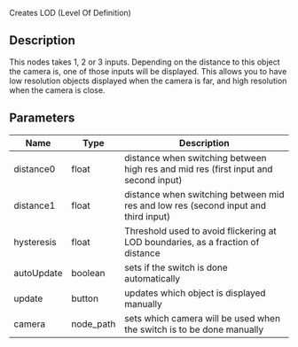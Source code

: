 Creates LOD (Level Of Definition)


## Description

This nodes takes 1, 2 or 3 inputs. Depending on the distance to this object the camera is, one of those inputs will be displayed. This allows you to have low resolution objects displayed when the camera is far, and high resolution when the camera is close.

## Parameters

<table>
<thead>
	<tr>
		<th>Name</th>
		<th>Type</th>
		<th>Description</th>
	</tr>
</thead>
<tr>
	<td>distance0</td>
	<td><div class='bg-yellow-800 px-2 py-px text-white rounded-sm'>float</div></td>
	<td>distance when switching between high res and mid res (first input and second input)</td>
</tr>
<tr>
	<td>distance1</td>
	<td><div class='bg-yellow-800 px-2 py-px text-white rounded-sm'>float</div></td>
	<td>distance when switching between mid res and low res (second input and third input)</td>
</tr>
<tr>
	<td>hysteresis</td>
	<td><div class='bg-yellow-800 px-2 py-px text-white rounded-sm'>float</div></td>
	<td>Threshold used to avoid flickering at LOD boundaries, as a fraction of distance</td>
</tr>
<tr>
	<td>autoUpdate</td>
	<td><div class='bg-emerald-800 px-2 py-px text-white rounded-sm'>boolean</div></td>
	<td>sets if the switch is done automatically</td>
</tr>
<tr>
	<td>update</td>
	<td><div class='bg-cyan-800 px-2 py-px text-white rounded-sm'>button</div></td>
	<td>updates which object is displayed manually</td>
</tr>
<tr>
	<td>camera</td>
	<td><div class='bg-indigo-800 px-2 py-px text-white rounded-sm'>node_path</div></td>
	<td>sets which camera will be used when the switch is to be done manually</td>
</tr>
</table>